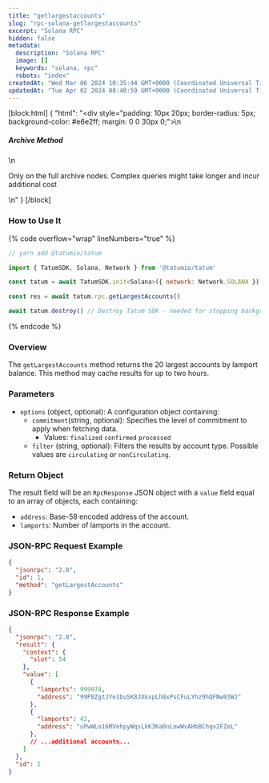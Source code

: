 ```yaml
---
title: "getlargestaccounts"
slug: "rpc-solana-getlargestaccounts"
excerpt: "Solana RPC"
hidden: false
metadata: 
  description: "Solana RPC"
  image: []
  keywords: "solana, rpc"
  robots: "index"
createdAt: "Wed Mar 06 2024 10:35:44 GMT+0000 (Coordinated Universal Time)"
updatedAt: "Tue Apr 02 2024 08:40:59 GMT+0000 (Coordinated Universal Time)"
---
```

[block:html]
{
  "html": "<div style=\"padding: 10px 20px; border-radius: 5px; background-color: #e6e2ff; margin: 0 0 30px 0;\">\n  <h5>Archive Method</h5>\n  <p>Only on the full archive nodes. Complex queries might take longer and incur additional cost</p>\n</div>"
}
[/block]


### How to Use It

{% code overflow="wrap" lineNumbers="true" %}

```javascript
// yarn add @tatumio/tatum

import { TatumSDK, Solana, Network } from '@tatumio/tatum'

const tatum = await TatumSDK.init<Solana>({ network: Network.SOLANA })

const res = await tatum.rpc.getLargestAccounts()

await tatum.destroy() // Destroy Tatum SDK - needed for stopping background jobs
```

{% endcode %}

### Overview

The `getLargestAccounts` method returns the 20 largest accounts by lamport balance. This method may cache results for up to two hours.

### Parameters

- `options` (object, optional): A configuration object containing:
  - `commitment`(string, optional): Specifies the level of commitment to apply when fetching data.
    - Values: `finalized` `confirmed` `processed`
  - `filter` (string, optional): Filters the results by account type. Possible values are `circulating` or `nonCirculating`.

### Return Object

The result field will be an `RpcResponse` JSON object with a `value` field equal to an array of objects, each containing:

- `address`: Base-58 encoded address of the account.
- `lamports`: Number of lamports in the account.

### JSON-RPC Request Example

```json
{
  "jsonrpc": "2.0",
  "id": 1,
  "method": "getLargestAccounts"
}
```

### JSON-RPC Response Example

```json
{
  "jsonrpc": "2.0",
  "result": {
    "context": {
      "slot": 54
    },
    "value": [
      {
        "lamports": 999974,
        "address": "99P8ZgtJYe1buSK8JXkvpLh8xPsCFuLYhz9hQFNw93WJ"
      },
      {
        "lamports": 42,
        "address": "uPwWLo16MVehpyWqsLkK3Ka8nLowWvAHbBChqv2FZeL"
      },
      // ...additional accounts...
    ]
  },
  "id": 1
}
```
